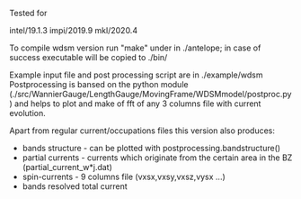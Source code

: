 Tested for

intel/19.1.3 impi/2019.9 mkl/2020.4

To compile wdsm version run "make" under in ./antelope; in case of success executable will be copied to ./bin/

Example input file and post processing script are in ./example/wdsm
Postprocessing is bansed on the python module (./src/WannierGauge/LengthGauge/MovingFrame/WDSMmodel/postproc.py) and helps to plot and make of fft of any 3 columns file with current evolution.

Apart from regular current/occupations files this version also produces:

- bands structure - can be plotted with postprocessing.bandstructure()
- partial currents - currents which originate from the certain area in the BZ (partial_current_w*j.dat)
- spin-currents  - 9 columns file (vxsx,vxsy,vxsz,vysx ...)
- bands resolved total current 
